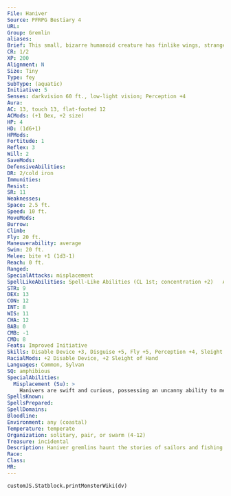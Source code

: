 ```yaml
---
File: Haniver
Source: PFRPG Bestiary 4
URL: 
Group: Gremlin
aliases: 
Brief: This small, bizarre humanoid creature has finlike wings, strange yellow skin, and tiny black eyes burning with malevolence.
CR: 1/2
XP: 200
Alignment: N
Size: Tiny
Type: fey
SubType: (aquatic)
Initiative: 5
Senses: darkvision 60 ft., low-light vision; Perception +4
Aura: 
AC: 13, touch 13, flat-footed 12
ACMods: (+1 Dex, +2 size)
HP: 4
HD: (1d6+1)
HPMods: 
Fortitude: 1
Reflex: 3
Will: 2
SaveMods: 
DefensiveAbilities: 
DR: 2/cold iron
Immunities: 
Resist: 
SR: 11
Weaknesses: 
Space: 2.5 ft.
Speed: 10 ft.
MoveMods: 
Burrow: 
Climb: 
Fly: 20 ft.
Maneuverability: average
Swim: 20 ft.
Melee: bite +1 (1d3-1)
Reach: 0 ft.
Ranged: 
SpecialAttacks: misplacement
SpellLikeAbilities: Spell-Like Abilities (CL 1st; concentration +2)   At Will-prestidigitation, ventriloquism (DC 12)   1/day-scare (DC 13)
STR: 9
DEX: 13
CON: 12
INT: 8
WIS: 11
CHA: 12
BAB: 0
CMB: -1
CMD: 8
Feats: Improved Initiative
Skills: Disable Device +3, Disguise +5, Fly +5, Perception +4, Sleight of Hand +7, Stealth +13, Swim +11
RacialMods: +2 Disable Device, +2 Sleight of Hand
Languages: Common, Sylvan
SQ: amphibious
SpecialAbilities:
  Misplacement (Su): >
    Hanivers are swift and curious, possessing an uncanny ability to meddle with the possessions of any character whose square they enter. Any time a haniver succeeds at a Sleight of Hand check against a creature, it also rearranges that creature's possessions. The next time that creature attempts to produce a weapon or item, it finds its possessions misplaced or disarranged; retrieving a stored item or drawing a weapon then requires a standard action instead of a move action (unless the haniver has stolen the item in question). After spending this standard action, the character takes mental inventory and is no longer affected by this ability. Occasionally, hanivers replace items they've stolen or leave their old treasures-seashells, old fish, clumps of sand-in containers or clothing they have rooted through. They do this without any added difficultly to their Sleight of Hand checks.
SpellsKnown: 
SpellsPrepared: 
SpellDomains: 
Bloodline: 
Environment: any (coastal)
Temperature: temperate
Organization: solitary, pair, or swarm (4-12)
Treasure: incidental
Description: Haniver gremlins haunt the stories of sailors and fishing communities, featuring prominently in parables told to naughty children by disapproving parents. A thousand such tales exist, each a variation on a common theme-the gremlins flap up from the sea, startle nasty fishermen or disobedient youths, and make off with their trinkets. Yet as is rarely the case with such tales, nearly every word of these stories-no matter how unlikely or comic- proves near to the truth. Strange, capricious fey creatures that enjoy skimming whitecaps, flipping over solitary horseshoe crabs, and suicidally teasing dolphins and sharks, hanivers endlessly indulge a mad racial curiosity. Such is their obsession that every haniver must know what is under every rock, in every basket, and beneath every hat. Should they like what they find, they typically attempt to make off with it, clinging to their prize like a beloved heirloom until the next curiosity or shiny treasure catches their attention. Hanivers have no concept of worth, though they know much of desirability, and might hang onto an item they would otherwise discard in moments if another creature-or former owner-expresses desire for it. The gremlins don't steal out of any sense of maliciousness, but rather out of curiosity and self ishness. The most intelligent occasionally even believe that they're trading, and leave behind old "treasures"-often strange or natural items that barely fit the description-in place of things they've claimed. Regardless, folklore advises those who have something stolen by a haniver to simply abandon it rather than face the frustration of attempting to rescue it-hence the tendency of sailors to blame the hanivers whenever something goes missing. Hanivers possess flat, leathery bodies with only a few thin bones. Most stand little more than a foot tall and 1-1/2 feet across, and weigh less than 5 pounds.
Race: 
Class: 
MR: 
---
```

```dataviewjs
customJS.Statblock.printMonsterWiki(dv)
```

